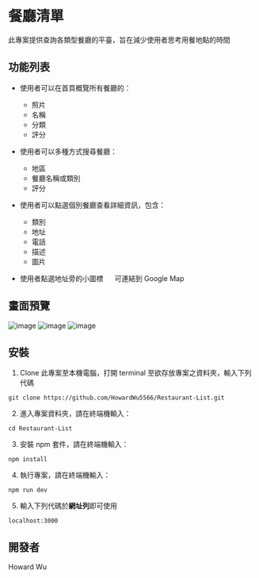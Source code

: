 # 餐廳清單

此專案提供查詢各類型餐廳的平臺，旨在減少使用者思考用餐地點的時間

## 功能列表
* 使用者可以在首頁概覽所有餐廳的：

  * 照片
  * 名稱
  * 分類
  * 評分

* 使用者可以多種方式搜尋餐廳：

  * 地區
  * 餐廳名稱或類別
  * 評分

* 使用者可以點選個別餐廳查看詳細資訊，包含：

  * 類別
  * 地址
  * 電話
  * 描述
  * 圖片

* 使用者點選地址旁的小圖標 <img src="https://raw.githubusercontent.com/FortAwesome/Font-Awesome/6.x/svgs/solid/location-arrow.svg" width="15" height="15"> 可連結到 Google Map
## 畫面預覽
![image](https://user-images.githubusercontent.com/110580842/185075813-883d2eef-a9f8-4ed6-9a00-9acbc6cfa9ad.png)
![image](https://user-images.githubusercontent.com/110580842/185076280-0d44b91d-1b9a-4a2b-8c1f-5bd6bf171e76.png)
![image](https://user-images.githubusercontent.com/110580842/185076418-e8680e21-f0e0-4f6a-975d-4ee4155327c9.png)


## 安裝
1. Clone 此專案至本機電腦，打開 terminal 至欲存放專案之資料夾，輸入下列代碼 
```
git clone https://github.com/HowardWu5566/Restaurant-List.git
```
2. 進入專案資料夾，請在終端機輸入：
```
cd Restaurant-List
```
3. 安裝 npm 套件，請在終端機輸入：
```
npm install
```
4. 執行專案，請在終端機輸入：
```
npm run dev
```
5. 輸入下列代碼於**網址列**即可使用
```
localhost:3000
```


## 開發者
Howard Wu
